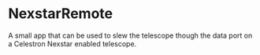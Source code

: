 # NexstarRemote
A small app that can be used to slew the telescope though the data port on a Celestron Nexstar enabled telescope.
